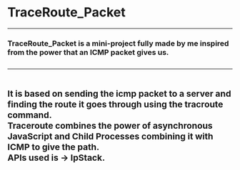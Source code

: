 <h1>TraceRoute_Packet</h1>
<hr>
<h3><spanstyle ="font-style : italic">TraceRoute_Packet is a mini-project fully made by me inspired from the power that an ICMP packet gives us.<span><h3>
 <hr style = "color : black">
<br>
It is based on sending the icmp packet to a server and finding the route it goes through using the tracroute command.
<br>
Traceroute combines the power of asynchronous JavaScript and Child Processes combining it with ICMP to give the path.
<br>
APIs used is -> IpStack.
